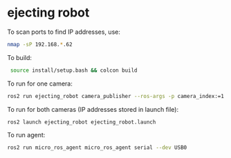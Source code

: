 # ejecting robot
To scan ports to find IP addresses, use:

```bash
nmap -sP 192.168.*.62
```

To build:

```bash
 source install/setup.bash && colcon build
```

To run for one camera:

```bash
ros2 run ejecting_robot camera_publisher --ros-args -p camera_index:=1 -p rstp_url:=http://192.168.83.6:81/stream
```

To run for both cameras (IP addresses stored in launch file):

```bash
ros2 launch ejecting_robot ejecting_robot.launch
```

To run agent:

```bash
ros2 run micro_ros_agent micro_ros_agent serial --dev USB0
```